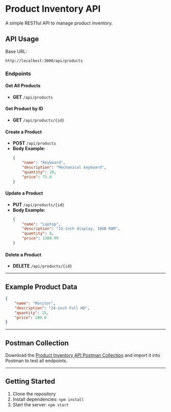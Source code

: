 # Product Inventory API

A simple RESTful API to manage product inventory.

## API Usage

Base URL:  
```
http://localhost:3000/api/products
```

### Endpoints

#### Get All Products
- **GET** `/api/products`

#### Get Product by ID
- **GET** `/api/products/{id}`

#### Create a Product
- **POST** `/api/products`
- **Body Example:**
    ```json
    {
        "name": "Keyboard",
        "description": "Mechanical keyboard",
        "quantity": 20,
        "price": 75.0
    }
    ```

#### Update a Product
- **PUT** `/api/products/{id}`
- **Body Example:**
    ```json
    {
        "name": "Laptop",
        "description": "15-inch display, 16GB RAM",
        "quantity": 8,
        "price": 1300.99
    }
    ```

#### Delete a Product
- **DELETE** `/api/products/{id}`

---

## Example Product Data

```json
{
    "name": "Monitor",
    "description": "24-inch Full HD",
    "quantity": 15,
    "price": 180.0
}
```

---

## Postman Collection

Download the [Product Inventory API Postman Collection](./Product_Inventory_API.postman_collection.json) and import it into Postman to test all endpoints.

---

## Getting Started

1. Clone the repository
2. Install dependencies: `npm install`
3. Start the server: `npm start`
